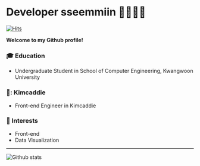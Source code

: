 # Developer sseemmiin 🤷🏻‍♂️‍💻

[![Hits](https://hits.seeyoufarm.com/api/count/incr/badge.svg?url=https%3A%2F%2Fgithub.com%2Fjongja%2Fsseemmiin)](https://hits.seeyoufarm.com)  
  
**Welcome to my Github profile!**  


### :mortar_board: Education 
- Undergraduate Student in School of Computer Engineering, Kwangwoon University 

### 🏢: Kimcaddie
- Front-end Engineer in Kimcaddie

### 🌟 Interests
- Front-end
- Data Visualization


------

![Github stats](https://github-readme-stats.vercel.app/api?username=sseemmiin&show_icons=true&hide_border=true) 

